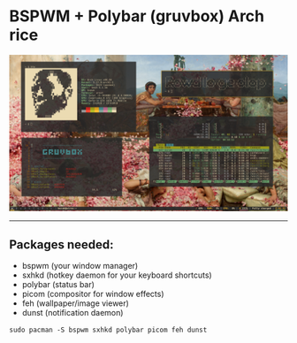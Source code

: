# BSPWM + Polybar (gruvbox) Arch rice

![My Rice](rice.png)

<hr>

## Packages needed:

- bspwm (your window manager)
- sxhkd (hotkey daemon for your keyboard shortcuts)
- polybar (status bar)
- picom (compositor for window effects)
- feh (wallpaper/image viewer)
- dunst (notification daemon)

```
sudo pacman -S bspwm sxhkd polybar picom feh dunst
```
